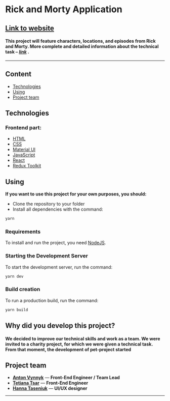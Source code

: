 # **Rick and Morty Application**

## [**<u>Link to website</u>**](https://vynnykpff.github.io/rick-and-morty-app/)

#### **This project will feature characters, locations, and episodes from Rick and Morty. More complete and detailed information about the technical task – _[link](https://docs.google.com/document/d/1y3kciBCGJXhoe3L7udjUxSIyXIDmhOjV/edit?usp=share_link&ouid=115686959859866866439&rtpof=true&sd=true)_ .**

---

## **Content**

- [Technologies](#technologies)
- [Using](#using)
- [Project team](#project-team)

## **Technologies**

### Frontend part:

- [HTML](https://html.spec.whatwg.org/multipage/)
- [CSS](https://www.w3.org/Style/CSS/)
- [Material UI](https://mui.com/)
- [JavaScript](https://www.javascript.com/)
- [React](https://react.dev/)
- [Redux Toolkit](https://redux-toolkit.js.org/)

## **Using**

**If you want to use this project for your own purposes, you should:**

- Clone the repository to your folder
- Install all dependencies with the command:

```sh
yarn
```

### Requirements

To install and run the project, you need [NodeJS](https://nodejs.org/).

### Starting the Development Server

To start the development server, run the command:

```sh
yarn dev
```

### Build creation

To run a production build, run the command:

```sh
yarn build
```

## **Why did you develop this project?**

#### We decided to improve our technical skills and work as a team. We were invited to a charity project, for which we were given a technical task. From that moment, the development of pet-project started

## **Project team**

- [**Anton Vynnyk**](https://www.linkedin.com/in/vynnykpff/) — **Front-End Engineer / Team Lead**
- [**Tetiana Tsar**](https://www.linkedin.com/in/tetiana-tsar/) — **Front-End Engineer**
- [**Hanna Taseniuk**](https://www.linkedin.com/in/hanna-taseniuk-b04766172/) — **UI/UX designer**
<hr>
